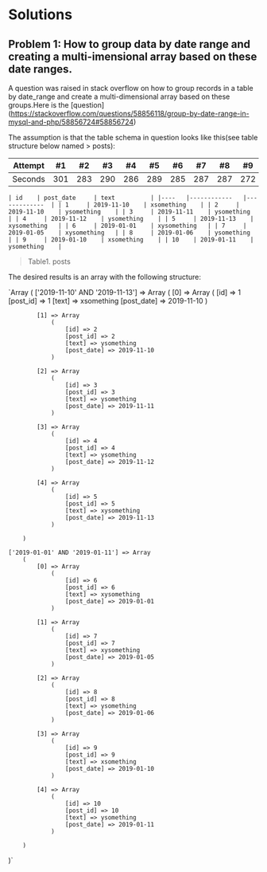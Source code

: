 # Solutions
## Problem 1: How to group data by date range and creating a multi-imensional array based on these date ranges.

A question was raised in stack overflow on how to group records in a table by date_range and create a multi-dimensional array based on these groups.Here is the [question] (https://stackoverflow.com/questions/58856118/group-by-date-range-in-mysql-and-php/58856724#58856724)

The assumption is that the table schema in question looks like this(see table structure below named > posts):

Attempt | #1 | #2 | #3 | #4 | #5 | #6 | #7 | #8 | #9 | #10 | #11
--- | --- | --- | --- |--- |--- |--- |--- |--- |--- |--- |---
Seconds | 301 | 283 | 290 | 286 | 289 | 285 | 287 | 287 | 272 | 276 | 269

`
| id 	| post_date  	| text        	|
|----	|------------	|-------------	|
| 1  	| 2019-11-10 	| xsomething  	|
| 2  	| 2019-11-10 	| ysomething  	|
| 3  	| 2019-11-11 	| ysomething  	|
| 4  	| 2019-11-12 	| ysomething  	|
| 5  	| 2019-11-13 	| xysomething 	|
| 6  	| 2019-01-01 	| xysomething 	|
| 7  	| 2019-01-05 	| xysomething 	|
| 8  	| 2019-01-06 	| ysomething  	|
| 9  	| 2019-01-10 	| xsomething  	|
| 10 	| 2019-01-11 	| ysomething  	|
`
> Table1. posts

The desired results is an array with the following structure:

`Array
(
    ['2019-11-10' AND '2019-11-13'] => Array
        (
            [0] => Array
                (
                    [id] => 1
                    [post_id] => 1
                    [text] => xsomething
                    [post_date] => 2019-11-10
                )

            [1] => Array
                (
                    [id] => 2
                    [post_id] => 2
                    [text] => ysomething
                    [post_date] => 2019-11-10
                )

            [2] => Array
                (
                    [id] => 3
                    [post_id] => 3
                    [text] => ysomething
                    [post_date] => 2019-11-11
                )

            [3] => Array
                (
                    [id] => 4
                    [post_id] => 4
                    [text] => ysomething
                    [post_date] => 2019-11-12
                )

            [4] => Array
                (
                    [id] => 5
                    [post_id] => 5
                    [text] => xysomething
                    [post_date] => 2019-11-13
                )

        )

    ['2019-01-01' AND '2019-01-11'] => Array
        (
            [0] => Array
                (
                    [id] => 6
                    [post_id] => 6
                    [text] => xysomething
                    [post_date] => 2019-01-01
                )

            [1] => Array
                (
                    [id] => 7
                    [post_id] => 7
                    [text] => xysomething
                    [post_date] => 2019-01-05
                )

            [2] => Array
                (
                    [id] => 8
                    [post_id] => 8
                    [text] => ysomething
                    [post_date] => 2019-01-06
                )

            [3] => Array
                (
                    [id] => 9
                    [post_id] => 9
                    [text] => xsomething
                    [post_date] => 2019-01-10
                )

            [4] => Array
                (
                    [id] => 10
                    [post_id] => 10
                    [text] => ysomething
                    [post_date] => 2019-01-11
                )

        )

)`
